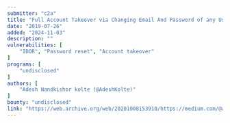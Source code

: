 ```yaml
---
submitter: "c2a"
title: "Full Account Takeover via Changing Email And Password of any User through API Parameters"
date: "2019-07-26"
added: "2024-11-03"
description: ""
vulnerabilities: [
    "IDOR", "Password reset", "Account takeover"
]
programs: [
    "undisclosed"
]
authors: [
    "Adesh Nandkishor kolte (@AdeshKolte)"
]
bounty: "undisclosed"
link: "https://web.archive.org/web/20201008153910/https://medium.com/@adeshkolte/full-account-takeover-changing-email-and-password-of-any-user-through-api-parameters-3d527ab27240"
---
```




